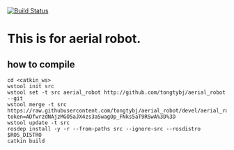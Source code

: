 [![Build Status](https://travis-ci.com/tongtybj/aerial_robot.svg?branch=devel)](https://travis-ci.com/tongtybj/aerial_robot)

# This is for aerial robot.

## how to compile

```
cd <catkin_ws>
wstool init src
wstool set -t src aerial_robot http://github.com/tongtybj/aerial_robot --git
wstool merge -t src https://raw.githubusercontent.com/tongtybj/aerial_robot/devel/aerial_robot.rosinstall?token=ADfwrzdNAjzMGO5aJX4zs3aSwagOp_FNks5aT9RSwA%3D%3D
wstool update -t src
rosdep install -y -r --from-paths src --ignore-src --rosdistro $ROS_DISTRO
catkin build
```



